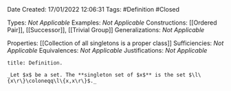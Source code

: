 <br />
<br />

Date Created: 17/01/2022 12:06:31
Tags: #Definition #Closed 

Types: _Not Applicable_
Examples: _Not Applicable_ 
Constructions: [[Ordered Pair]], [[Successor]], [[Trivial Group]]
Generalizations: _Not Applicable_

Properties: [[Collection of all singletons is a proper class]]
Sufficiencies: _Not Applicable_
Equivalences: _Not Applicable_
Justifications: _Not Applicable_

``` ad-Definition
title: Definition.

_Let $x$ be a set. The **singleton set of $x$** is the set $\l\{x\r\}\coloneqq\l\{x,x\r\}$._

```
